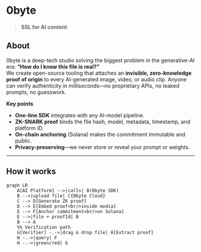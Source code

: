 # 0byte

> **SSL for AI content**

## About

0byte is a deep-tech studio solving the biggest problem in the generative-AI era: **“How do I know this file is real?”**  
We create open-source tooling that attaches an **invisible, zero-knowledge proof of origin** to every AI-generated image, video, or audio clip. Anyone can verify authenticity in milliseconds—no proprietary APIs, no leaked prompts, no guesswork.

**Key points**

- **One-line SDK** integrates with any AI-model pipeline.  
- **ZK-SNARK proof** binds the file hash, model, metadata, timestamp, and platform ID.  
- **On-chain anchoring** (Solana) makes the commitment immutable and public.  
- **Privacy-preserving**—we never store or reveal your prompt or weights.

---

## How it works

```mermaid
graph LR
    A[AI Platform] -->|calls| B(0byte SDK)
    B -->|upload file| C{0byte Cloud}
    C --> D[Generate ZK proof]
    D --> E[Embed proof<br/>inside media]
    E --> F[Anchor commitment<br/>on Solana]
    E -->|file + proofId| B
    B --> A
    %% Verification path
    G[Verifier] -.->|drag & drop file| H[Extract proof]
    H -.->|query| F
    H -.->|green/red| G
